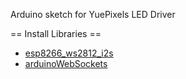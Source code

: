 Arduino sketch for YuePixels LED Driver

== Install Libraries ==

* [esp8266_ws2812_i2s](https://github.com/volca/esp8266_ws2812_i2s)
* [arduinoWebSockets](https://github.com/Links2004/arduinoWebSockets)
